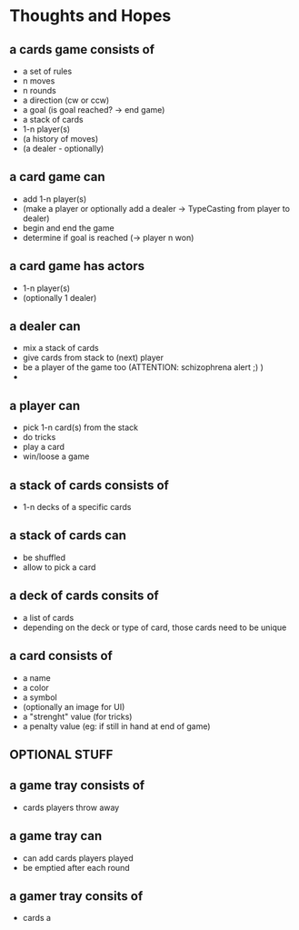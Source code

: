 # Thoughts and Hopes

## a cards game consists of
- a set of rules
- n moves
- n rounds
- a direction (cw or ccw)
- a goal (is goal reached? -> end game)
- a stack of cards
- 1-n player(s)
- (a history of moves)
- (a dealer - optionally)

## a card game can
- add 1-n player(s)
- (make a player or optionally add a dealer -> TypeCasting from player to dealer)
- begin and end the game
- determine if goal is reached (-> player n won)

## a card game has actors
- 1-n player(s)
- (optionally 1 dealer)

## a dealer can
- mix a stack of cards
- give cards from stack to (next) player
- be a player of the game too (ATTENTION: schizophrena alert ;) )
- 
  
## a player can
- pick 1-n card(s) from the stack
- do tricks
- play a card
- win/loose a game

## a stack of cards consists of
- 1-n decks of a specific cards

## a stack of cards can
- be shuffled
- allow to pick a card

## a deck of cards consits of
- a list of cards
- depending on the deck or type of card, those cards need to be unique

## a card consists of
- a name
- a color
- a symbol
- (optionally an image for UI)
- a "strenght" value (for tricks)
- a penalty value (eg: if still in hand at end of game)














## OPTIONAL STUFF
## a game tray consists of
- cards players throw away

## a game tray can
- can add cards players played
- be emptied after each round

## a gamer tray consits of
- cards a 